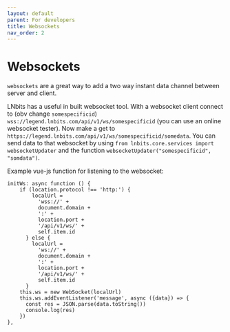 ```yaml
---
layout: default
parent: For developers
title: Websockets
nav_order: 2
---
```



Websockets
=================

`websockets` are a great way to add a two way instant data channel between server and client. 

LNbits has a useful in built websocket tool. With a websocket client connect to (obv change `somespecificid`) `wss://legend.lnbits.com/api/v1/ws/somespecificid` (you can use an online websocket tester). Now make a get to `https://legend.lnbits.com/api/v1/ws/somespecificid/somedata`. You can send data to that websocket by using `from lnbits.core.services import websocketUpdater` and the function `websocketUpdater("somespecificid", "somdata")`.


Example vue-js function for listening to the websocket:

```
initWs: async function () {
    if (location.protocol !== 'http:') {
        localUrl =
          'wss://' +
          document.domain +
          ':' +
          location.port +
          '/api/v1/ws/' +
          self.item.id
      } else {
        localUrl =
          'ws://' +
          document.domain +
          ':' +
          location.port +
          '/api/v1/ws/' +
          self.item.id
      }
    this.ws = new WebSocket(localUrl)
    this.ws.addEventListener('message', async ({data}) => {
      const res = JSON.parse(data.toString())
      console.log(res)
    })
},
```
